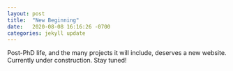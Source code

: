 ```yaml
---
layout: post
title:  "New Beginning"
date:   2020-08-08 16:16:26 -0700
categories: jekyll update
---
```

Post-PhD life, and the many projects it will include, deserves a new website. Currently under construction. Stay tuned!

